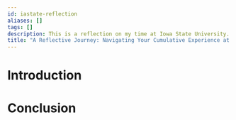 ```yaml
---
id: iastate-reflection
aliases: []
tags: []
description: This is a reflection on my time at Iowa State University.
title: "A Reflective Journey: Navigating Your Cumulative Experience at Iowa State University"
---
```


# Introduction

# Conclusion

